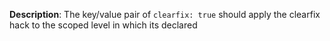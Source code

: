 __Description__: The key/value pair of `clearfix: true` should apply the clearfix hack to the scoped level in which its declared